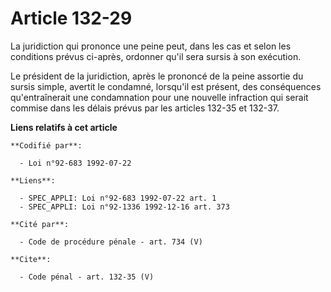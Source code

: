 # Article 132-29

La juridiction qui prononce une peine peut, dans les cas et selon les conditions prévus ci-après, ordonner qu'il sera sursis
à son exécution. 

Le président de la juridiction, après le prononcé de la peine assortie du sursis simple, avertit le condamné, lorsqu'il est
présent, des conséquences qu'entraînerait une condamnation pour une nouvelle infraction qui serait commise dans les délais
prévus par les articles 132-35 et 132-37.

**Liens relatifs à cet article**

	**Codifié par**:

	  - Loi n°92-683 1992-07-22

	**Liens**:

	  - SPEC_APPLI: Loi n°92-683 1992-07-22 art. 1
	  - SPEC_APPLI: Loi n°92-1336 1992-12-16 art. 373

	**Cité par**:

	  - Code de procédure pénale - art. 734 (V)

	**Cite**:

	  - Code pénal - art. 132-35 (V)
